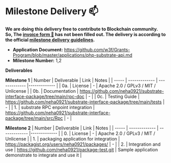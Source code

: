 # Milestone Delivery :mailbox:

**We are doing this delivery free to contribute to Blockchain community. So, The [invoice form :pencil:](https://docs.google.com/forms/d/e/1FAIpQLSfmNYaoCgrxyhzgoKQ0ynQvnNRoTmgApz9NrMp-hd8mhIiO0A/viewform) has not been filled out. The delivery is according to the official [milestone delivery guidelines](https://github.com/w3f/Grants-Program/blob/master/docs/milestone-deliverables-guidelines.md).**

- **Application Document:** https://github.com/w3f/Grants-Program/blob/master/applications/php-substrate-api.md
- **Milestone Number:** 1,2

**Deliverables**

**Milestone 1**
| Number | Deliverable | Link | Notes |
| ----- | ------------- | ------------- |------------- |
| 0a. | License | - | Apache 2.0 / GPLv3 / MIT / Unlicense |
| 0b. | Documentation | https://github.com/neha0921/substrate-interface-package/tree/main/rpc-doc | - |
| 0c. | Testing Guide | https://github.com/neha0921/substrate-interface-package/tree/main/tests | - |
| 1. | substrate RPC enpoint integration | https://github.com/neha0921/substrate-interface-package/tree/main/src/Rpc | - |

**Milestone 2**
| Number | Deliverable | Link | Notes |
| ----- | ------------- | ------------- |------------- |
| 0. | License | - | Apache 2.0 / GPLv3 / MIT / Unlicense |
| 1. | packaging application for integration | https://packagist.org/users/neha0921/packages/ | - |
| 2. | Integration and use | https://github.com/neha0921/package-test.git | Sample application demonstrate to integrate and use it |
